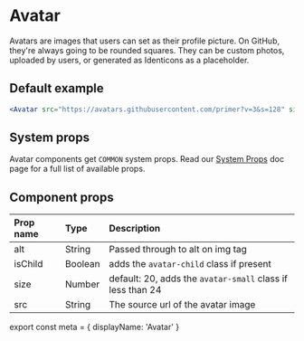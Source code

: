 
# Avatar

Avatars are images that users can set as their profile picture. On GitHub, they're always going to be rounded squares. They can be custom photos, uploaded by users, or generated as Identicons as a placeholder.

## Default example

```.jsx
<Avatar src="https://avatars.githubusercontent.com/primer?v=3&s=128" size={128} />
```

## System props

Avatar components get `COMMON` system props. Read our [System Props](/system-props) doc page for a full list of available props.

## Component props

| Prop name | Type | Description
| :- | :- | :- |
| alt | String | Passed through to alt on img tag
| isChild | Boolean | adds the `avatar-child` class if present
| size | Number | default: 20, adds the `avatar-small` class if less than 24
| src | String | The source url of the avatar image

export const meta = {
  displayName: 'Avatar'
}
